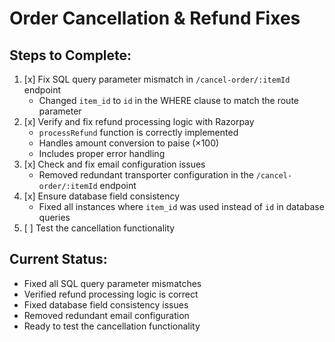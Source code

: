 # Order Cancellation & Refund Fixes

## Steps to Complete:

1. [x] Fix SQL query parameter mismatch in `/cancel-order/:itemId` endpoint
   - Changed `item_id` to `id` in the WHERE clause to match the route parameter
2. [x] Verify and fix refund processing logic with Razorpay
   - `processRefund` function is correctly implemented
   - Handles amount conversion to paise (×100)
   - Includes proper error handling
3. [x] Check and fix email configuration issues
   - Removed redundant transporter configuration in the `/cancel-order/:itemId` endpoint
4. [x] Ensure database field consistency
   - Fixed all instances where `item_id` was used instead of `id` in database queries
5. [ ] Test the cancellation functionality

## Current Status:
- Fixed all SQL query parameter mismatches
- Verified refund processing logic is correct
- Fixed database field consistency issues
- Removed redundant email configuration
- Ready to test the cancellation functionality
